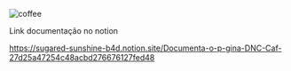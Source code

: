 ![coffee](https://user-images.githubusercontent.com/118381472/219074650-874aaa4e-5157-4237-8295-8015ffed053e.gif)


Link documentação no notion

https://sugared-sunshine-b4d.notion.site/Documenta-o-p-gina-DNC-Caf-27d25a47254c48acbd276676127fed48
